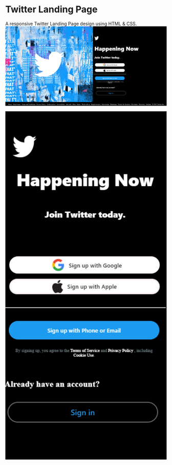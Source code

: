 # Twitter Landing Page
A responsive Twitter Landing Page design using HTML &amp; CSS.
<img width="1419" src="img/readme-desktopView.png"/>

<img width="1000" src="img/readme-mobileView.png"/>
